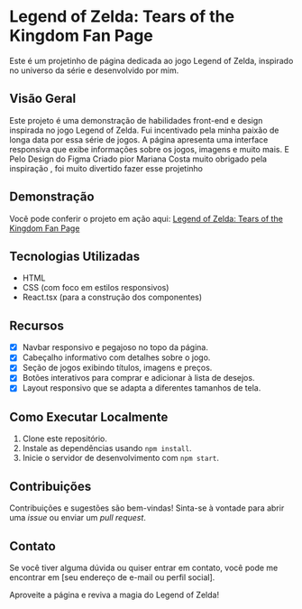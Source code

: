 # Legend of Zelda: Tears of the Kingdom Fan Page

Este é um projetinho de página dedicada ao jogo Legend of Zelda, inspirado no universo da série e desenvolvido por mim.

## Visão Geral

Este projeto é uma demonstração de habilidades front-end e design inspirada no jogo Legend of Zelda. Fui incentivado pela minha paixão de longa data por essa série de jogos. A página apresenta uma interface responsiva que exibe informações sobre os jogos, imagens e muito mais.
E Pelo Design do Figma Criado pior Mariana Costa muito obrigado pela inspiração , foi muito divertido fazer esse projetinho
## Demonstração

Você pode conferir o projeto em ação aqui: [Legend of Zelda: Tears of the Kingdom Fan Page](https://zeldatearsofkingdom.netlify.app/)

## Tecnologias Utilizadas

- HTML
- CSS (com foco em estilos responsivos)
- React.tsx (para a construção dos componentes)

## Recursos

- [x] Navbar responsivo e pegajoso no topo da página.
- [x] Cabeçalho informativo com detalhes sobre o jogo.
- [x] Seção de jogos exibindo títulos, imagens e preços.
- [x] Botões interativos para comprar e adicionar à lista de desejos.
- [x] Layout responsivo que se adapta a diferentes tamanhos de tela.

## Como Executar Localmente

1. Clone este repositório.
2. Instale as dependências usando `npm install`.
3. Inicie o servidor de desenvolvimento com `npm start`.

## Contribuições

Contribuições e sugestões são bem-vindas! Sinta-se à vontade para abrir uma _issue_ ou enviar um _pull request_.

## Contato

Se você tiver alguma dúvida ou quiser entrar em contato, você pode me encontrar em [seu endereço de e-mail ou perfil social].

Aproveite a página e reviva a magia do Legend of Zelda!
